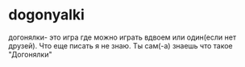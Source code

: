 # dogonyalki
догонялки- это игра где можно играть вдвоем или один(если нет друзей).
Что еще писать я не знаю.
Ты сам(-а) знаешь что такое "Догонялки"
